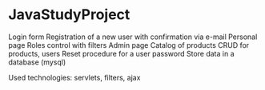 # JavaStudyProject

Login form
Registration of a new user with confirmation via e-mail
Personal page
Roles control with filters
Admin page
Catalog of products
CRUD for products, users
Reset procedure for a user password
Store data in a database (mysql)

Used technologies: servlets, filters, ajax

